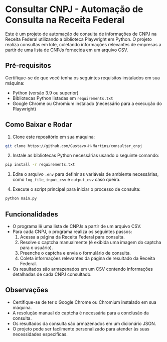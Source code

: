 
# Consultar CNPJ - Automação de Consulta na Receita Federal

Este é um projeto de automação de consulta de informações de CNPJ na Receita Federal utilizando a biblioteca Playwright em Python. O projeto realiza consultas em lote, coletando informações relevantes de empresas a partir de uma lista de CNPJs fornecida em um arquivo CSV.

## Pré-requisitos

Certifique-se de que você tenha os seguintes requisitos instalados em sua máquina:

- Python (versão 3.9 ou superior)
- Bibliotecas Python listadas em `requirements.txt`
- Google Chrome ou Chromium instalado (necessário para a execução do Playwright)

## Como Baixar e Rodar

1. Clone este repositório em sua máquina:

```bash
git clone https://github.com/Gustavo-H-Martins/consultar_cnpj
```

2. Instale as bibliotecas Python necessárias usando o seguinte comando:

```bash
pip install -r requirements.txt
```

3. Edite o arquivo `.env` para definir as variáveis de ambiente necessárias, como `log_file`, `input_csv` e `output_csv` caso queira.

4. Execute o script principal para iniciar o processo de consulta:

```bash
python main.py
```

## Funcionalidades

- O programa lê uma lista de CNPJs a partir de um arquivo CSV.
- Para cada CNPJ, o programa realiza os seguintes passos:
  1. Acessa a página da Receita Federal para consulta.
  2. Resolve o captcha manualmente (é exibida uma imagem do captcha para o usuário).
  3. Preenche o captcha e envia o formulário de consulta.
  4. Coleta informações relevantes da página de resultado da Receita Federal.
- Os resultados são armazenados em um CSV contendo informações detalhadas de cada CNPJ consultado.

## Observações

- Certifique-se de ter o Google Chrome ou Chromium instalado em sua máquina.
- A resolução manual do captcha é necessária para a conclusão da consulta.
- Os resultados da consulta são armazenados em um dicionário JSON.
- O projeto pode ser facilmente personalizado para atender às suas necessidades específicas.
